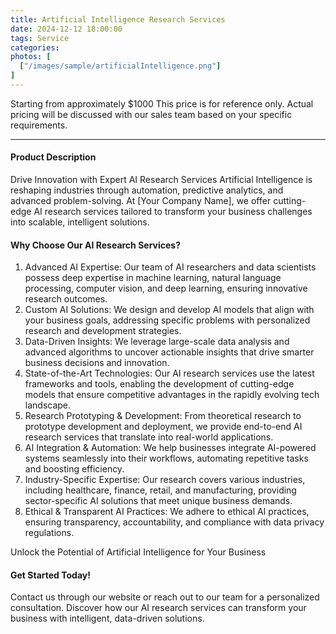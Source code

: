 ```yaml
---
title: Artificial Intelligence Research Services
date: 2024-12-12 18:00:00
tags: Service
categories: 
photos: [
  ["/images/sample/artificialIntelligence.png"]
] 
---
```


Starting from approximately $1000
This price is for reference only. Actual pricing will be discussed with our sales team based on your specific requirements.
<!--more-->

---

#### Product Description
Drive Innovation with Expert AI Research Services
Artificial Intelligence is reshaping industries through automation, predictive analytics, and advanced problem-solving. At [Your Company Name], we offer cutting-edge AI research services tailored to transform your business challenges into scalable, intelligent solutions.

#### Why Choose Our AI Research Services?
1. Advanced AI Expertise:
Our team of AI researchers and data scientists possess deep expertise in machine learning, natural language processing, computer vision, and deep learning, ensuring innovative research outcomes.
2. Custom AI Solutions:
We design and develop AI models that align with your business goals, addressing specific problems with personalized research and development strategies.
3. Data-Driven Insights:
We leverage large-scale data analysis and advanced algorithms to uncover actionable insights that drive smarter business decisions and innovation.
4. State-of-the-Art Technologies:
Our AI research services use the latest frameworks and tools, enabling the development of cutting-edge models that ensure competitive advantages in the rapidly evolving tech landscape.
5. Research Prototyping & Development:
From theoretical research to prototype development and deployment, we provide end-to-end AI research services that translate into real-world applications.
6. AI Integration & Automation:
We help businesses integrate AI-powered systems seamlessly into their workflows, automating repetitive tasks and boosting efficiency.
7. Industry-Specific Expertise:
Our research covers various industries, including healthcare, finance, retail, and manufacturing, providing sector-specific AI solutions that meet unique business demands.
8. Ethical & Transparent AI Practices:
We adhere to ethical AI practices, ensuring transparency, accountability, and compliance with data privacy regulations.

Unlock the Potential of Artificial Intelligence for Your Business

#### Get Started Today!
Contact us through our website or reach out to our team for a personalized consultation. Discover how our AI research services can transform your business with intelligent, data-driven solutions.